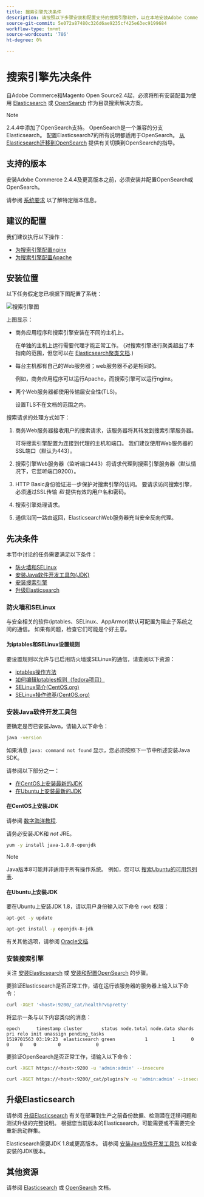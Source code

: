 ```yaml
---
title: 搜索引擎先决条件
description: 请按照以下步骤安装和配置支持的搜索引擎软件，以在本地安装Adobe Commerce和Magento Open Source。
source-git-commit: 5e072a87480c326d6ae9235cf425e63ec9199684
workflow-type: tm+mt
source-wordcount: '786'
ht-degree: 0%

---
```



# 搜索引擎先决条件

自Adobe Commerce和Magento Open Source2.4起，必须将所有安装配置为使用 [Elasticsearch](https://www.elastic.co) 或 [OpenSearch](https://opensearch.org/) 作为目录搜索解决方案。

>[!NOTE]
>
>2.4.4中添加了OpenSearch支持。 OpenSearch是一个兼容的分支Elasticsearch。 配置Elasticsearch7的所有说明都适用于OpenSearch。 [从Elasticsearch迁移到OpenSearch](../../../upgrade/prepare/opensearch-migration.md) 提供有关切换到OpenSearch的指导。

## 支持的版本

安装Adobe Commerce 2.4.4及更高版本之前，必须安装并配置OpenSearch或OpenSearch。

请参阅 [系统要求](../../system-requirements.md) 以了解特定版本信息。

## 建议的配置

我们建议执行以下操作：

* [为搜索引擎配置nginx](configure-nginx.md)
* [为搜索引擎配置Apache](configure-apache.md)

## 安装位置

以下任务假定您已根据下图配置了系统：

![搜索引擎图](../../../assets/installation/search-engine-config.svg)

上图显示：

* 商务应用程序和搜索引擎安装在不同的主机上。

   在单独的主机上运行需要代理才能正常工作。 (对搜索引擎进行聚类超出了本指南的范围，但您可以在 [Elasticsearch聚类文档](https://www.elastic.co/guide/en/elasticsearch/guide/current/distributed-cluster.html).)

* 每台主机都有自己的Web服务器；web服务器不必是相同的。

   例如，商务应用程序可以运行Apache，而搜索引擎可以运行nginx。

* 两个Web服务器都使用传输层安全性(TLS)。

   设置TLS不在文档的范围之内。

搜索请求的处理方式如下：

1. 商务Web服务器接收用户的搜索请求，该服务器将其转发到搜索引擎服务器。

   可将搜索引擎配置为连接到代理的主机和端口。 我们建议使用Web服务器的SSL端口（默认为443）。

1. 搜索引擎Web服务器（监听端口443）将请求代理到搜索引擎服务器（默认情况下，它监听端口9200）。

1. HTTP Basic身份验证进一步保护对搜索引擎的访问。 要请求访问搜索引擎，必须通过SSL传输 *和* 提供有效的用户名和密码。

1. 搜索引擎处理请求。

1. 通信沿同一路由返回，ElasticsearchWeb服务器充当安全反向代理。

## 先决条件

本节中讨论的任务需要满足以下条件：

* [防火墙和SELinux](#firewall-and-selinux)
* [安装Java软件开发工具包(JDK)](#install-the-java-software-development-kit)
* [安装搜索引擎](#install-the-search-engine)
* [升级Elasticsearch](#upgrading-elasticsearch)

### 防火墙和SELinux

与安全相关的软件(iptables、SELinux、AppArmor)默认可配置为阻止子系统之间的通信。 如果有问题，检查它们可能是个好主意。

#### 为iptables和SELinux设置规则

要设置规则以允许与已启用防火墙或SELinux的通信，请查阅以下资源：

* [iptables操作方法](https://help.ubuntu.com/community/IptablesHowTo)
* [如何编辑Iptables规则（fedora项目）](https://fedoraproject.org/wiki/How_to_edit_iptables_rules)
* [SELinux简介(CentOS.org)](https://www.centos.org)
* [SELinux操作维基(CentOS.org)](https://wiki.centos.org/HowTos/SELinux)

### 安装Java软件开发工具包

要确定是否已安装Java，请输入以下命令：

```bash
java -version
```

如果消息 `java: command not found` 显示，您必须按照下一节中所述安装Java SDK。

请参阅以下部分之一：

* [在CentOS上安装最新的JDK](#install-the-jdk-on-centos)
* [在Ubuntu上安装最新的JDK](#install-the-jdk-on-ubuntu)

#### 在CentOS上安装JDK

请参阅 [数字海洋教程](https://www.digitalocean.com/community/tutorials/how-to-install-java-on-centos-and-fedora#install-oracle-java-8).

请务必安装JDK和 *not* JRE。

```bash
yum -y install java-1.8.0-openjdk
```

>[!NOTE]
>
>Java版本8可能并非适用于所有操作系统。 例如，您可以 [搜索Ubuntu的可用包列表](https://packages.ubuntu.com/).

#### 在Ubuntu上安装JDK

要在Ubuntu上安装JDK 1.8，请以用户身份输入以下命令 `root` 权限：

```bash
apt-get -y update
```

```bash
apt-get install -y openjdk-8-jdk
```

有关其他选项，请参阅 [Oracle文档](https://docs.oracle.com/javase/8/docs/technotes/guides/install/install_overview.html).

### 安装搜索引擎

关注 [安装Elasticsearch](https://www.elastic.co/guide/en/elasticsearch/reference/current/install-elasticsearch.html) 或 [安装和配置OpenSearch](https://opensearch.org/docs/latest/opensearch/install/index/) 的步骤。

要验证Elasticsearch是否正常工作，请在运行该服务器的服务器上输入以下命令：

```bash
curl -XGET '<host>:9200/_cat/health?v&pretty'
```

将显示一条与以下内容类似的消息：

```terminal
epoch      timestamp cluster       status node.total node.data shards pri relo init unassign pending_tasks
1519701563 03:19:23  elasticsearch green           1         1      0   0    0    0        0             0
```

要验证OpenSearch是否正常工作，请输入以下命令：

```bash
curl -XGET https://<host>:9200 -u 'admin:admin' --insecure
```

```bash
curl -XGET https://<host>:9200/_cat/plugins?v -u 'admin:admin' --insecure
```

## 升级Elasticsearch

请参阅 [升级Elasticsearch](https://www.elastic.co/guide/en/elasticsearch/reference/current/setup-upgrade.html) 有关在部署到生产之前备份数据、检测潜在迁移问题和测试升级的完整说明。 根据您当前版本的Elasticsearch，可能需要或不需要完全重新启动群集。

Elasticsearch需要JDK 1.8或更高版本。 请参阅 [安装Java软件开发工具包](#install-the-java-software-development-kit) 以检查安装的JDK版本。

## 其他资源

请参阅 [Elasticsearch](https://www.elastic.co/guide/en/elasticsearch/reference/current/index.html) 或 [OpenSearch](https://opensearch.org/docs/latest/) 文档。
